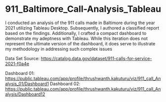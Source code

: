 # 911_Baltimore_Call-Analysis_Tableau

I conducted an analysis of the 911 calls made in Baltimore during the year 2021 utilizing Tableau Desktop. Subsequently, I authored a
classified report based on the findings. Additionally, I crafted a compact dashboard to demonstrate my adeptness with Tableau. While this iteration does
not represent the ultimate version of the dashboard, it does serve to illustrate my methodology in addressing such complex issues

Data Set Source: https://catalog.data.gov/dataset/911-calls-for-service-2021-f0a4e

Dashboard 01: https://public.tableau.com/app/profile/thrushwanth.kakuturu/viz/911_call_Analysis_01/Dashboard1
Dashboard 02: https://public.tableau.com/app/profile/thrushwanth.kakuturu/viz/911_call_Analysis/Dashboard12
